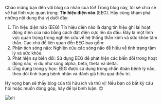 Chào mừng bạn đến với blog cá nhân của tôi! Trong blog này, tôi sẽ chia sẻ về hai lĩnh vực quan trọng: **Tín hiệu điện não** (EEG). Hãy cùng khám phá những nội dung thú vị dưới đây:

1. Tín hiệu điện não (EEG)
   Tín hiệu điện não là dạng tín hiệu ghi lại hoạt động điện của não bằng cách đặt điện cực lên da đầu. Đây là một lĩnh vực quan trọng trong nghiên cứu về hệ thống thần kinh và sức khỏe tâm thần. Các chủ đề liên quan đến EEG bao gồm:
2. Phân tích sóng não: Nghiên cứu các sóng não để hiểu về tình trạng tâm lý và sức khỏe.
3. Phát hiện sự biến đổi: Sử dụng EEG để phát hiện các biến đổi trong hoạt động não, ví dụ như sóng alpha, beta, theta và delta.
4. Ứng dụng trong y học: EEG được sử dụng trong chẩn đoán bệnh lý não, theo dõi tình trạng bệnh nhân và đánh giá hiệu quả điều trị.

Hy vọng bạn sẽ thấy blog của tôi hữu ích và thú vị! Nếu bạn có bất kỳ câu hỏi hoặc muốn đóng góp, hãy để lại bình luận. 😊

![alt](/images/intro.jpg)
